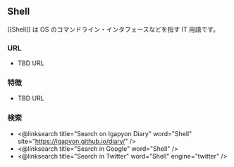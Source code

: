 ## Shell

[[Shell]] は OS のコマンドライン・インタフェースなどを指す IT 用語です。

### URL

* TBD URL

### 特徴

* TBD URL

### 検索

* <@linksearch title="Search on Igapyon Diary" word="Shell" site="https://igapyon.github.io/diary/" />
* <@linksearch title="Search in Google" word="Shell" />
* <@linksearch title="Search in Twitter" word="Shell" engine="twitter" />

